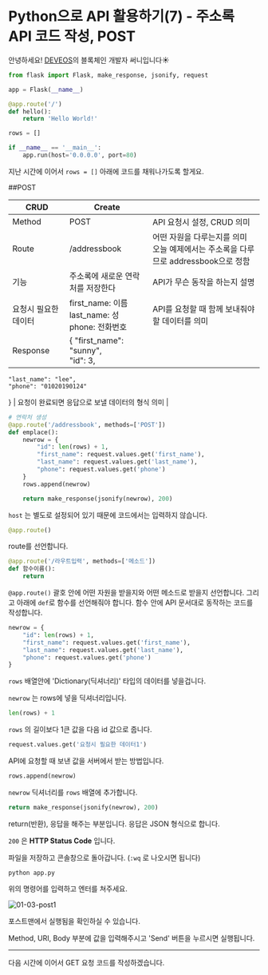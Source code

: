 # Python으로 API 활용하기(7) - 주소록 API 코드 작성, POST

안녕하세요! [DEVEOS](https://deveos.org/)의 블록체인 개발자 써니입니다☀️





```python
from flask import Flask, make_response, jsonify, request

app = Flask(__name__)

@app.route('/')
def hello():
    return 'Hello World!'

rows = []

if __name__ == '__main__':
    app.run(host='0.0.0.0', port=80)
```

지난 시간에 이어서 `rows = []` 아래에 코드를 채워나가도록 할게요.







##POST

| CRUD                 | Create                                                       |                                                              |
| -------------------- | ------------------------------------------------------------ | ------------------------------------------------------------ |
| Method               | POST                                                         | API 요청시 설정, CRUD 의미                                   |
| Route                | /addressbook                                                 | 어떤 자원을 다루는지를 의미<br />오늘 예제에서는 주소록을 다루므로 addressbook으로 정함 |
| 기능                 | 주소록에 새로운 연락처를 저장한다                            | API가 무슨 동작을 하는지 설명                                |
| 요청시 필요한 데이터 | first_name: 이름<br />last_name: 성<br />phone: 전화번호     | API를 요청할 때 함께 보내줘야 할 데이터를 의미               |
| Response             | { "first_name": "sunny",<br/>    "id": 3,
    "last_name": "lee",
    "phone": "01020190124"
} | 요청이 완료되면 응답으로 보낼 데이터의 형식 의미             |





```python
# 연락처 생성
@app.route('/addressbook', methods=['POST'])
def emplace():
    newrow = {
        "id": len(rows) + 1,
        "first_name": request.values.get('first_name'),
        "last_name": request.values.get('last_name'),
        "phone": request.values.get('phone')
    }
    rows.append(newrow)

    return make_response(jsonify(newrow), 200)
```

`host` 는 별도로 설정되어 있기 때문에 코드에서는 입력하지 않습니다.





```python
@app.route()
```

route를 선언합니다.



```python
@app.route('/라우트입력', methods=['메소드'])
def 함수이름():
    return
```

`@app.route()` 괄호 안에 어떤 자원을 받을지와 어떤 메소드로 받을지 선언합니다. 그리고 아래에 `def`로 함수를 선언해줘야 합니다. 함수 안에 API 문서대로 동작하는 코드를 작성합니다.



```python
newrow = {
    "id": len(rows) + 1,
    "first_name": request.values.get('first_name'),
    "last_name": request.values.get('last_name'),
    "phone": request.values.get('phone')
}
```

`rows` 배열안에 'Dictionary(딕셔너리)' 타입의 데이터를 넣을겁니다.

`newrow` 는 rows에 넣을 딕셔너리입니다.



```python
len(rows) + 1
```

`rows` 의 길이보다 1큰 값을 다음 id 값으로 줍니다.



```python
request.values.get('요청시 필요한 데이터1')
```

API에 요청할 때 보낸 값을 서버에서 받는 방법입니다. 



```python
rows.append(newrow)
```

`newrow` 딕셔너리를 `rows` 배열에 추가합니다.



```python
return make_response(jsonify(newrow), 200)
```

return(반환), 응답을 해주는 부분입니다. 응답은 JSON 형식으로 합니다. 

`200` 은 **HTTP Status Code** 입니다.





파일을 저장하고 콘솔창으로 돌아갑니다. (`:wq` 로 나오시면 됩니다)

```shell
python app.py
```

위의 명령어를 입력하고 엔터를 쳐주세요.





![01-03-post1](/Users/sunny/deveos/posts/img/01-03-post1.png)

포스트맨에서 실행됨을 확인하실 수 있습니다.

Method, URI, Body 부분에 값을 입력해주시고 'Send' 버튼을 누르시면 실행됩니다.





---

다음 시간에 이어서 GET 요청 코드를 작성하겠습니다.
